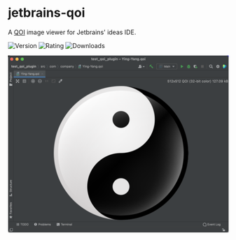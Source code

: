 # jetbrains-qoi

A [QOI](https://qoiformat.org/) image viewer for Jetbrains' ideas IDE.

![Version](https://img.shields.io/jetbrains/plugin/v/19352-qoi-support)
![Rating](https://img.shields.io/jetbrains/plugin/r/stars/19352-qoi-support)
![Downloads](https://img.shields.io/jetbrains/plugin/d/19352-qoi-support)

![preview.png](preview.png)


